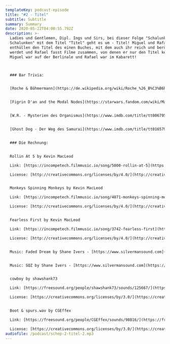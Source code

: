 ```yaml
---
templateKey: podcast-episode
title: "#2 - Titel"
subtitle: Subtitle
summary: Summary
date: 2020-05-22T04:00:55.792Z
description: >-
  Ladies und Gentlemen, Dipl. Ings und Sirs, bei dieser Folge "Schalunken in
  Schalunken" mit dem Titel "Titel" geht es um - Titel! Miguel und Rafael
  enthüllen den Titel des einen Buches, mit dem auch ihr reich und berühmt
  werdet und Rafael fasst Filme zusammen, von denen er nur den Titel kennt. Und:
  Miguel war auf der Berlinale und Rafael war im Kabarett!   



  ### Bar Trivia: 


  [Roche & Böhmermann](https://de.wikipedia.org/wiki/Roche_%26_B%C3%B6hmermann)


  [Figrin D'an and the Modal Nodes](https://starwars.fandom.com/wiki/Mad_About_Me/Legends)


  [W.R. - Mysterien des Organismus](https://www.imdb.com/title/tt0067958/?ref_=fn_al_tt_1)


  [Ghost Dog - Der Weg des Samurai](https://www.imdb.com/title/tt0165798/?ref_=fn_al_tt_1)


  ### Die Rechnung:


  Rollin At 5 by Kevin MacLeod 

  Link: [https://incompetech.filmmusic.io/song/5000-rollin-at-5](https://incompetech.filmmusic.io/song/5000-rollin-at-5)

  License: [http://creativecommons.org/licenses/by/4.0/](http://creativecommons.org/licenses/by/4.0/)


  Monkeys Spinning Monkeys by Kevin MacLeod

  Link: [https://incompetech.filmmusic.io/song/4071-monkeys-spinning-monkeys](https://incompetech.filmmusic.io/song/4071-monkeys-spinning-monkeys)

  License: [http://creativecommons.org/licenses/by/4.0/](http://creativecommons.org/licenses/by/4.0/)


  Fearless First by Kevin MacLeod

  Link: [https://incompetech.filmmusic.io/song/3742-fearless-first](https://incompetech.filmmusic.io/song/3742-fearless-first)

  License: [http://creativecommons.org/licenses/by/4.0/](http://creativecommons.org/licenses/by/4.0/)


  Music: Faded Dream by Shane Ivers - [https://www.silvermansound.com](https://www.silvermansound.com)


  Music: SQZ by Shane Ivers - [https://www.silvermansound.com](https://www.silvermansound.com)


  cowboy by shawshank73

  Link: [https://freesound.org/people/shawshank73/sounds/125667/](https://freesound.org/people/shawshank73/sounds/125667/)

  License: [https://creativecommons.org/licenses/by/3.0/](https://creativecommons.org/licenses/by/3.0/)


  Boot & spurs.wav by CGEffex

  Link: [https://freesound.org/people/CGEffex/sounds/98816/](https://freesound.org/people/CGEffex/sounds/98816/)

  License: [https://creativecommons.org/licenses/by/3.0/](https://creativecommons.org/licenses/by/3.0/)
audiofile: /podcast/schep-2-titel-2.mp3
---
```

